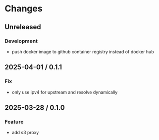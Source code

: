 # Changes

## Unreleased

### Development

- push docker image to github container registry instead of docker hub

## 2025-04-01 / 0.1.1

### Fix

- only use ipv4 for upstream and resolve dynamically

## 2025-03-28 / 0.1.0

### Feature

- add s3 proxy
